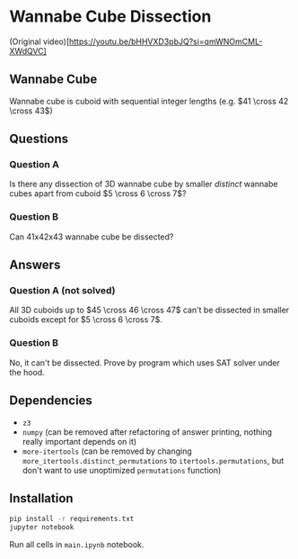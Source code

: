 # Wannabe Cube Dissection
(Original video)[https://youtu.be/bHHVXD3pbJQ?si=qmWNOmCML-XWdQVC]

## Wannabe Cube
Wannabe cube is cuboid with sequential integer lengths (e.g. $41 \cross 42 \cross 43$)

## Questions
### Question A
Is there any dissection of 3D wannabe cube by smaller *distinct* wannabe cubes apart from cuboid $5 \cross 6 \cross 7$?

### Question B
Can 41x42x43 wannabe cube be dissected?

## Answers
### Question A (not solved)
All 3D cuboids up to $45 \cross 46 \cross 47$ can't be dissected in smaller cuboids except for $5 \cross 6 \cross 7$.

### Question B
No, it can't be dissected. Prove by program which uses SAT solver under the hood.

## Dependencies
- `z3`
- `numpy` (can be removed after refactoring of answer printing, nothing really important depends on it)
- `more-itertools` (can be removed by changing `more_itertools.distinct_permutations` to `itertools.permutations`, but don't want to use unoptimized `permutations` function)

## Installation
```bash
pip install -r requirements.txt
jupyter notebook
```
Run all cells in `main.ipynb` notebook.